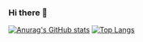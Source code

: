 ### Hi there 👋

<!--
**ymj07168/ymj07168** is a ✨ _special_ ✨ repository because its `README.md` (this file) appears on your GitHub profile.

Here are some ideas to get you started:

- 🔭 I’m currently working on ...
- 🌱 I’m currently learning ...
- 👯 I’m looking to collaborate on ...
- 🤔 I’m looking for help with ...
- 💬 Ask me about ...
- 📫 How to reach me: ...
- 😄 Pronouns: ...
- ⚡ Fun fact: ...
-->

[![Anurag's GitHub stats](https://github-readme-stats-git-masterrstaa-rickstaa.vercel.app/api?username=ymj07168&show_icons=true&bg_color=00000000)](https://github.com/ymj07168/github-readme-stats)
[![Top Langs](https://github-readme-stats-git-masterrstaa-rickstaa.vercel.app/api/top-langs/?username=ymj07168&layout=compact)](https://github.com/ymj07168/github-readme-stats)
